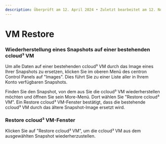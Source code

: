 ```yaml
---
description: Überprüft am 12. April 2024 • Zuletzt bearbeitet am 12. November 2024
---
```


# VM Restore

### Wiederherstellung eines Snapshots auf einer bestehenden ccloud³ VM&#x20;

Um alle Daten auf einer bestehenden ccloud³ VM durch das Image eines Ihrer Snapshots zu ersetzen, klicken Sie im oberen Menü des centron Control Panels auf "Images". Dies führt Sie zu einer Liste aller in Ihrem Konto verfügbaren Snapshots.

Finden Sie den Snapshot, von dem aus Sie die ccloud³ VM wiederherstellen möchten und öffnen Sie sein More-Menü. Dort wählen Sie "Restore ccloud³ VM". Ein Restore ccloud³ VM-Fenster bestätigt, dass die bestehende ccloud³ VM durch das ältere Snapshot-Image ersetzt wird.

### Restore ccloud³ VM-Fenster&#x20;

Klicken Sie auf "Restore ccloud³ VM", um die ccloud³ VM aus dem ausgewählten Snapshot wiederherzustellen.
